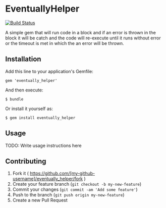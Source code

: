 # EventuallyHelper

[![Build Status](https://travis-ci.org/justinrolston/eventually_helper.svg?branch=master)](https://travis-ci.org/justinrolston/eventually_helper)


A simple gem that will run code in a block and if an error is thrown in the block it will be catch and the code will re-execute until it runs without error or the timeout is met in which the an error will be thrown.

## Installation

Add this line to your application's Gemfile:

    gem 'eventually_helper'

And then execute:

    $ bundle

Or install it yourself as:

    $ gem install eventually_helper

## Usage

TODO: Write usage instructions here

## Contributing

1. Fork it ( https://github.com/[my-github-username]/eventually_helper/fork )
2. Create your feature branch (`git checkout -b my-new-feature`)
3. Commit your changes (`git commit -am 'Add some feature'`)
4. Push to the branch (`git push origin my-new-feature`)
5. Create a new Pull Request
